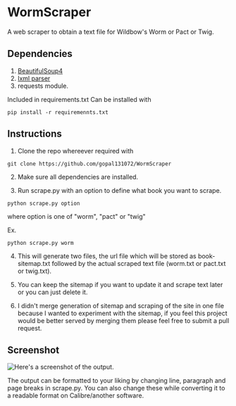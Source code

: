 # WormScraper
A web scraper to obtain a text file for Wildbow's Worm or Pact or Twig.

## Dependencies
1. [BeautifulSoup4](https://www.crummy.com/software/BeautifulSoup/bs4/doc/)
2. [lxml parser](http://lxml.de/)
3. requests module.

  Included in requirements.txt
  Can be installed with
  ```
  pip install -r requiremennts.txt
  ```

## Instructions

1. Clone the repo whereever required with
  ```
  git clone https://github.com/gopal131072/WormScraper
  ```
2. Make sure all dependencies are installed.

3. Run scrape.py with an option to define what book you want to scrape.

  ```
  python scrape.py option
  ```
  where option is one of "worm", "pact" or "twig"

  Ex.

  ```
  python scrape.py worm
  ```
4. This will generate two files, the url file which will be stored as book-sitemap.txt followed by the actual scraped text file (worm.txt or pact.txt or twig.txt).

5. You can keep the sitemap if you want to update it and scrape text later or you can just delete it.

6. I didn't merge generation of sitemap and scraping of the site in one file because I wanted to experiment with the sitemap, if you feel this project would be better served by merging them please feel free to submit a pull request.


## Screenshot

![Here's a screenshot of the output.](https://raw.githubusercontent.com/gopal131072/WormScraper/screenshot.png)

The output can be formatted to your liking by changing line, paragraph and page breaks in scrape.py.
You can also change these while converting it to a readable format on Calibre/another software.
